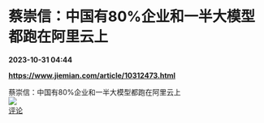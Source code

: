 # 蔡崇信：中国有80%企业和一半大模型都跑在阿里云上

**2023-10-31 04:44**

**https://www.jiemian.com/article/10312473.html**

蔡崇信：中国有80%企业和一半大模型都跑在阿里云上  
![](https://img3.chouti.com/CHOUTI_20231031/5C04EA7DE5974890B19B8BCB78308404_W199H199.jpeg)  
[评论](https://m.chouti.com/link/40458119)